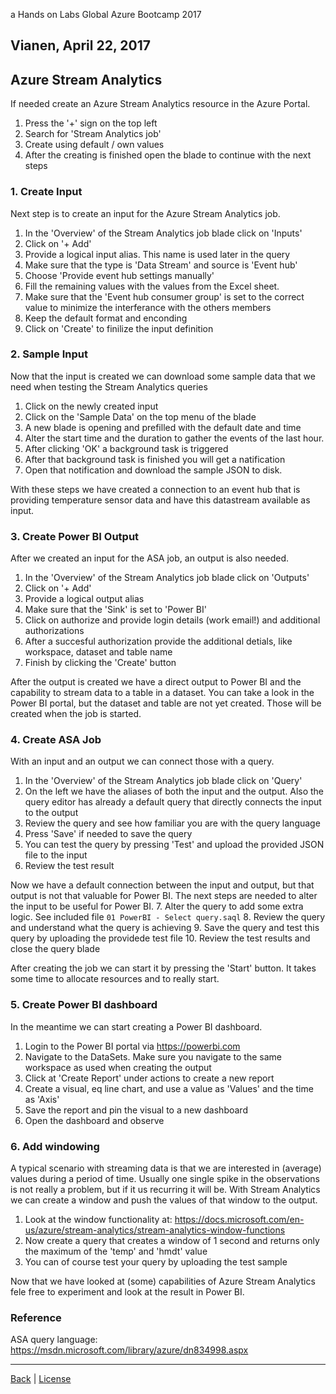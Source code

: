 a Hands on Labs Global Azure Bootcamp 2017
## Vianen, April 22, 2017

## Azure Stream Analytics

If needed create an Azure Stream Analytics resource in the Azure Portal.
1. Press the '+' sign on the top left
2. Search for 'Stream Analytics job'
3. Create using default / own values
4. After the creating is finished open the blade to continue with the next steps

### 1. Create Input

Next step is to create an input for the Azure Stream Analytics job.
1. In the 'Overview' of the Stream Analytics job blade click on 'Inputs'
2. Click on '+ Add'
3. Provide a logical input alias. This name is used later in the query
4. Make sure that the type is 'Data Stream' and source is 'Event hub'
5. Choose 'Provide event hub settings manually'
6. Fill the remaining values with the values from the Excel sheet.
7. Make sure that the 'Event hub consumer group' is set to the correct value to minimize the interferance with the others members
8. Keep the default format and enconding
9. Click on 'Create' to finilize the input definition

### 2. Sample Input

Now that the input is created we can download some sample data that we need when testing the Stream Analytics queries

1. Click on the newly created input
2. Click on the 'Sample Data' on the top menu of the blade
3. A new blade is opening and prefilled with the default date and time
4. Alter the start time and the duration to gather the events of the last hour.
5. After clicking 'OK' a background task is triggered
6. After that background task is finished you will get a natification
7. Open that notification and download the sample JSON to disk.

With these steps we have created a connection to an event hub that is providing temperature sensor data and have this datastream available as input.

### 3. Create Power BI Output

After we created an input for the ASA job, an output is also needed.

1. In the 'Overview' of the Stream Analytics job blade click on 'Outputs'
2. Click on '+ Add'
3. Provide a logical output alias
4. Make sure that the 'Sink' is set to 'Power BI'
5. Click on authorize and provide login details (work email!) and additional authorizations
6. After a succesful authorization provide the additional detials, like workspace, dataset and table name
7. Finish by clicking the 'Create' button 

After the output is created we have a direct output to Power BI and the capability to stream data to a table in a dataset. You can take a look in the Power BI portal, but the dataset and table are not yet created. Those will be created when the job is started.

### 4. Create ASA Job

With an input and an output we can connect those with a query.

1. In the 'Overview' of the Stream Analytics job blade click on 'Query'
2. On the left we have the aliases of both the input and the output. Also the query editor has already a default query that directly connects the input to the output
3. Review the query and see how familiar you are with the query language
4. Press 'Save' if needed to save the query
5. You can test the query by pressing 'Test' and upload the provided JSON file to the input
6. Review the test result

Now we have a default connection between the input and output, but that output is not that valuable for Power BI. The next steps are needed to alter the input to be useful for Power BI.
7. Alter the query to add some extra logic. See included file `01 PowerBI - Select query.saql`
8. Review the query and understand what the query is achieving
9. Save the query and test this query by uploading the providede test file
10. Review the test results and close the query blade

After creating the job we can start it by pressing the 'Start' button. It takes some time to allocate resources and to really start.

### 5. Create Power BI dashboard

In the meantime we can start creating a Power BI dashboard.
1. Login to the Power BI portal via https://powerbi.com
2. Navigate to the DataSets. Make sure you navigate to the same workspace as used when creating the output
3. Click at 'Create Report' under actions to create a new report
4. Create a visual, eq line chart, and use a value as 'Values' and the time as 'Axis'
5. Save the report and pin the visual to a new dashboard
6. Open the dashboard and observe

### 6. Add windowing

A typical scenario with streaming data is that we are interested in (average) values during a period of time. Usually one single spike in the observations is not really a problem, but if it us recurring it will be. With Stream Analytics we can create a window and push the values of that window to the output.

1. Look at the window functionality at: https://docs.microsoft.com/en-us/azure/stream-analytics/stream-analytics-window-functions
2. Now create a query that creates a window of 1 second and returns only the maximum of the 'temp' and 'hmdt' value
3. You can of course test your query by uploading the test sample

Now that we have looked at (some) capabilities of Azure Stream Analytics fele free to experiment and look at the result in Power BI.

### Reference
ASA query language: https://msdn.microsoft.com/library/azure/dn834998.aspx

---
[Back](../README.md) | [License](../LICENSE)
